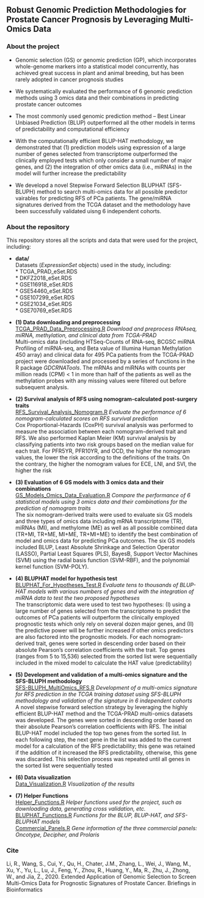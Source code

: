 ## Robust Genomic Prediction Methodologies for Prostate Cancer Prognosis by Leveraging Multi-Omics Data

### About the project
* Genomic selection (GS) or genomic prediction (GP), which incorporates whole-genome markers into a statistical model concurrently, has achieved great success in plant and animal breeding, but has been rarely adopted in cancer prognosis studies

* We systematically evaluated the performance of 6 genomic prediction methods using 3 omics data and their combinations in predicting prostate cancer outcomes

* The most commonly used genomic prediction method – Best Linear Unbiased Prediction (BLUP) outperformed all the other models in terms of predictability and computational efficiency

* With the computationally efficient BLUP-HAT methodology, we demonstrated that (1) prediction models using expression of a large number of genes selected from transcriptome outperformed the clinically employed tests which only consider a small number of major genes, and (2) the integration of other omics data (i.e., miRNAs) in the model will further increase the predictability

* We developd a novel Stepwise Forward Selection BLUPHAT (SFS-BLUPH) method to search multi-omics data for all possible predictor vairables for predicting RFS of PCa patients. The gene/miRNA signatures derived from the TCGA dataset and the methodology have been successfully validated uisng 6 independent cohorts.

### About the repository

This repository stores all the scripts and data that were used for the project, including:  
* **data/**  
      Datasets (*ExpressionSet* objects) used in the study, including:  
      * TCGA_PRAD_eSet.RDS  
      * DKFZ2018_eSet.RDS  
      * GSE116918_eSet.RDS  
      * GSE54460_eSet.RDS  
      * GSE107299_eSet.RDS  
      * GSE21034_eSet.RDS  
      * GSE70769_eSet.RDS  
      
* **(1) Data downloading and preprocessing**  
      [TCGA_PRAD_Data_Preprocessing.R](https://github.com/rli012/BLUPHAT/blob/master/TCGA_PRAD_Data_Preprocessing.R)  *Download and preprocess RNAseq, miRNA, methylation, and clinical data from TCGA-PRAD*  
      Multi-omics data (including HTSeq-Counts of RNA-seq, BCGSC miRNA Profiling of miRNA-seq, and Beta value of Illumina Human Methylation 450 array) and clinical data for 495 PCa patients from the TCGA-PRAD project were downloaded and processed by a series of functions in the R package *GDCRNATools*. The mRNAs and miRNAs with counts per million reads (CPM) < 1 in more than half of the patients as well as the methylation probes with any missing values were filtered out before subsequent analysis. 
      
* **(2) Survival analysis of RFS using nomogram-calculated post-surgery traits**  
      [RFS_Survival_Analysis_Nomogram.R](https://github.com/rli012/BLUPHAT/blob/master/RFS_Survival_Analysis_Nomogram.R)   *Evaluate the performance of 6 nomogram-calculated scores on RFS survival prediction*  
      Cox Proportional-Hazards (CoxPH) survival analysis was performed to measure the association between each nomogram-derived trait and RFS. We also performed Kaplan Meier (KM) survival analysis by classifying patients into two risk groups based on the median value for each trait. For PFR5YR, PFR10YR, and OCD, the higher the nomogram values, the lower the risk according to the definitions of the traits. On the contrary, the higher the nomogram values for ECE, LNI, and SVI, the higher the risk  

* **(3) Evaluation of 6 GS models with 3 omics data and their combinations**  
      [GS_Models_Omics_Data_Evaluation.R](https://github.com/rli012/BLUPHAT/blob/master/GS_Models_Omics_Data_Evaluation.R) *Compare the performance of 6 statistical models using 3 omics data and their combinations for the prediction of nomogram traits*  
      The six nomogram-derived traits were used to evaluate six GS models and three types of omics data including mRNA transcriptome (TR), miRNAs (MI), and methylome (ME) as well as all possible combined data (TR+MI, TR+ME, MI+ME, TR+MI+ME) to identify the best combination of model and omics data for predicting PCa outcomes. The six GS models included BLUP, Least Absolute Shrinkage and Selection Operator (LASSO), Partial Least Squares (PLS), BayesB, Support Vector Machines (SVM) using the radial basis function (SVM-RBF), and the polynomial kernel function (SVM-POLY).  

* **(4) BLUPHAT model for hypothesis test**  
      [BLUPHAT_For_Hypotheses_Test.R](https://github.com/rli012/BLUPHAT/blob/master/BLUPHAT_For_Hypotheses_Test.R) *Evaluate tens to thousands of BLUP-HAT models with various numbers of genes and with the integration of miRNA data to test the two proposed hypotheses*  
      The transcriptomic data were used to test two hypotheses: (I) using a large number of genes selected from the transcriptome to predict the outcomes of PCa patients will outperform the clinically employed prognostic tests which only rely on several dozen major genes, and (II) the predictive power will be further increased if other omics predictors are also factored into the prognostic models. For each nomogram-derived trait, genes were sorted in descending order based on their absolute Pearson’s correlation coefficients with the trait. Top genes (ranges from 5 to 15,536) selected from the sorted list were sequentially included in the mixed model to calculate the HAT value (predictability)  

* **(5) Development and validation of a multi-omics signature and the SFS-BLUPH methodology**  
      [SFS-BLUPH_MultiOmics_RFS.R](https://github.com/rli012/BLUPHAT/blob/master/SFS-BLUPHAT_MultiOmics_RFS.R) *Development of a multi-omics signature for RFS prediction in the TCGA training dataset using SFS-BLUPH methodology and validation of the signature in 6 independent cohorts*  
      A novel stepwise forward selection strategy by leveraging the highly efficient BLUP-HAT method and the TCGA-PRAD multi-omics datasets was developed. The genes were sorted in descending order based on their absolute Pearson’s correlation coefficients with RFS. The initial BLUP-HAT model included the top two genes from the sorted list. In each following step, the next gene in the list was added to the current model for a calculation of the RFS predictability; this gene was retained if the addition of it increased the RFS predictability, otherwise, this gene was discarded. This selection process was repeated until all genes in the sorted list were sequentially tested  

* **(6) Data visualization**  
      [Data_Visualization.R](https://github.com/rli012/BLUPHAT/blob/master/Data_Visualization.R) *Visualization of the results*  
      
* **(7) Helper Functions**  
      [Helper_Functions.R](https://github.com/rli012/BLUPHAT/blob/master/Helper_Functions.R)    *Helper functions used for the project, such as downloading data, generating cross validation, etc.*  
      [BLUPHAT_Functions.R](https://github.com/rli012/BLUPHAT/blob/master/BLUPHAT_Functions.R) *Functions for the BLUP, BLUP-HAT, and SFS-BLUPHAT models*  
      [Commercial_Panels.R](https://github.com/rli012/BLUPHAT/blob/master/Commercial_Panels.R)   *Gene information of the three commercial panels: Oncotype, Decipher, and Prolaris*  

### Cite

Li, R., Wang, S., Cui, Y., Qu, H., Chater, J.M., Zhang, L., Wei, J., Wang, M., Xu, Y., Yu, L., Lu, J., Feng, Y., Zhou, R., Huang, Y., Ma, R., Zhu, J., Zhong, W., and Jia, Z., 2020. Extended Application of Genomic Selection to Screen Multi-Omics Data for Prognostic Signatures of Prostate Cancer. Briefings in Bioinformatics
